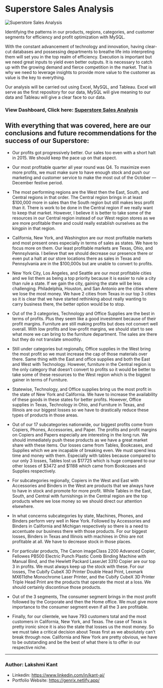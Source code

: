 # Superstore Sales Analysis
![Superstore Sales Analysis](https://github.com/DigiAIWorld/Superstore-Sales-Analysis/assets/43418706/78db5f46-ab5a-4e10-bffa-51b7eaf3c6dc)

Identifying the patterns in our products, regions, categories, and customer segments for efficiency and profit optimization with MySQL.

With the constant advancement of technology and innovation, having clear-cut databases and possessing departments to breathe life into interpreting them will set you in the top realm of efficiency. Execution is important but we need great inputs to yield even better outputs. It is necessary to catch up with the growing demand and fierce competition in the market. That is why we need to leverage insights to provide more value to the customer as value is the key to everything.

Our analysis will be carried out using Excel, MySQL, and Tableau. Excel will serve as the first repository for our data, MySQL will give meaning to our data and Tableau will give a clear face to our data.

### View Dashboard, Click here: <a href="https://public.tableau.com/views/SuperstoreSalesAnalysis_17323912514090/Dashboard?:language=en-GB&publish=yes&:sid=&:redirect=auth&:display_count=n&:origin=viz_share_link">Superstore Sales Analysis</a>

## With everything that was covered, here are our conclusions and future recommendations for the success of our Superstore:

* Our profits got progressively better. Our sales too even with a short halt in 2015. We should keep the pace up on that aspect.
   
* Our most profitable quarter all year round was Q4. To maximize even more profits, we must make sure to have enough stock and push our marketing and customer service to make the most out of the October — December festive period.

* The most performing regions are the West then the East, South, and Central regions in that order. The Central region brings in at least $100,000 more in sales than the South region but still makes less profit than it. There is work to be done in the Central region if we really want to keep that market. However, I believe it is better to take some of the resources in our Central region instead of our West region stores as we are more profitable there and could really establish ourselves as the kingpin in that region.
  
* California, New York, and Washington are our most profitable markets and most present ones especially in terms of sales as states. We have to focus more on them. Our least profitable markets are Texas, Ohio, and Pennsylvania. I believe that we should decrease our presence there or even put a halt at our store locations there as sales in Texas and Pennsylvania are in the $100,000s but are unable to convert to profits.
  
* New York City, Los Angeles, and Seattle are our most profitable cities and we list them as being a top priority because it is easier to rule a city than rule a state. If we gain the city, gaining the state will be less challenging. Philadelphia, Houston, and San Antonio are the cities where we lose the most money. We have 2 cities from Texas in our top 3 cities so it is clear that we have started rethinking about really wanting to carry business there, the better option would be to stop.
  
* Out of the 3 categories, Technology and Office Supplies are the best in terms of profits. Plus they seem like a good investment because of their profit margins. Furniture are still making profits but does not convert well overall. With low profits and low-profit margins, we should start to see what more we can bring to the furniture department. The sales are there but they do not translate smoothly.
  
* Still under categories but regionally, Office supplies in the West bring the most profit so we must increase the cap of those materials over there. Same thing with the East and office supplies and both the East and West with Technology. However, furniture in the Central region is the only category that doesn’t convert to profits so it would be better to take some of these resources to the West region which is the biggest gainer in terms of Furniture.
  
* Statewise, Technology, and Office supplies bring us the most profit in the state of New York and California. We have to increase the availability of these goods in these states for better profits. However, Office supplies in Texas, Technology in Ohio, and Furniture in Texas, and Illinois are our biggest losses so we have to drastically reduce these types of products in those areas.
  
* Out of our 17 subcategories nationwide, our biggest profits come from Copiers, Phones, Accessories, and Paper. The profits and profit margins on Copiers and Papers especially are interesting in the long run. We should immediately push these products as we have a great market share with these items. Our losses came from Tables, Bookcases, and Supplies which we are incapable of breaking even. We must spend less time and money with them. Especially with tables because compared to our only 3 losses, Tables lost us $17725 which is huge compared to our other losses of $3472 and $1188 which came from Bookcases and Supplies respectively.
  
* For subcategories regionally, Copiers in the West and East with Accessories and Binders in the West are products that we always have to have in stock and promote for more profit. While Tables in the East, South, and Central with furnishings in the Central region are the top products where we lose money so we should direct our attention elsewhere.
  
* In what concerns subcategories by state, Machines, Phones, and Binders perform very well in New York. Followed by Accessories and Binders in California and Michigan respectively so there is a need to accentuate our business there with those products. For our biggest losses, Binders in Texas and Illinois with machines in Ohio are not profitable at all. We have to decrease stock in those places.

* For particular products, The Canon imageClass 2200 Advanced Copier, Fellowes PB500 Electric Punch Plastic Comb Binding Machine with Manual Bind, and the Hewlett Packard LaserJet 3310 Copier are our top 3 in profits. We must always keep up the stock with these. For our losses, The Cubify CubeX 3D Printer Double Head Print, Lexmark MX611dhe Monochrome Laser Printer, and the Cubify CubeX 3D Printer Triple Head Print are the products that operate the most at a loss. We should certainly discontinue those products.
  
* Out of the 3 segments, The consumer segment brings in the most profit followed by the Corporate and then the Home office. We must give more importance to the consumer segment even if all the 3 are profitable.
  
* Finally, for our clientele, we have 793 customers total and the most customers in California, New York, and Texas. The case of Texas is pretty ironic since it is also the state that losses us the most money. So we must take a critical decision about Texas first as we absolutely can’t break through now. California and New York are pretty obvious, we have to be outstanding and be the best of what there is to offer in our respective niche.
--------

  ### Author: Lakshmi Kant
* Linkedin: https://www.linkedin.com/in/kant-ai/
* Portfolio Website: https://genrix.netlify.app/


